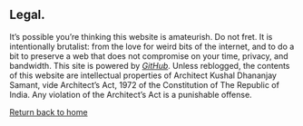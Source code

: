 ## Legal.

It’s possible you’re thinking this website is amateurish. Do not fret. It is intentionally brutalist: from the love for weird bits of the internet, and to do a bit to preserve a web that does not compromise on your time, privacy, and bandwidth. This site is powered by [_GitHub_](https://github.com). Unless reblogged, the contents of this website are intellectual properties of Architect Kushal Dhananjay Samant, vide Architect’s Act, 1972 of the Constitution of The Republic of India. Any violation of the Architect’s Act is a punishable offense. 

[Return back to home](https://kvshvl.github.io/index.html)
